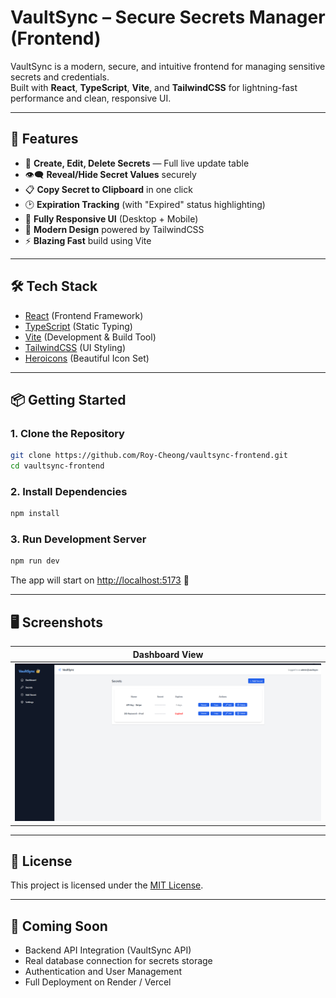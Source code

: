 # VaultSync – Secure Secrets Manager (Frontend)

VaultSync is a modern, secure, and intuitive frontend for managing sensitive secrets and credentials.  
Built with **React**, **TypeScript**, **Vite**, and **TailwindCSS** for lightning-fast performance and clean, responsive UI.

---

## 🚀 Features

- 🔐 **Create, Edit, Delete Secrets** — Full live update table
- 👁️‍🗨️ **Reveal/Hide Secret Values** securely
- 📋 **Copy Secret to Clipboard** in one click
- 🕑 **Expiration Tracking** (with "Expired" status highlighting)
- 📱 **Fully Responsive UI** (Desktop + Mobile)
- 🎨 **Modern Design** powered by TailwindCSS
- ⚡ **Blazing Fast** build using Vite

---

## 🛠 Tech Stack

- [React](https://react.dev/) (Frontend Framework)
- [TypeScript](https://www.typescriptlang.org/) (Static Typing)
- [Vite](https://vitejs.dev/) (Development & Build Tool)
- [TailwindCSS](https://tailwindcss.com/) (UI Styling)
- [Heroicons](https://heroicons.com/) (Beautiful Icon Set)

---

## 📦 Getting Started

### 1. Clone the Repository

```bash
git clone https://github.com/Roy-Cheong/vaultsync-frontend.git
cd vaultsync-frontend
```

### 2. Install Dependencies

```bash
npm install
```

### 3. Run Development Server

```bash
npm run dev
```

The app will start on [http://localhost:5173](http://localhost:5173) 🚀

---

## 🖥️ Screenshots

| Dashboard View  |
|:---------------:|
| ![Dashboard Screenshot](src/assets/ui-preview.png) |

---

## 📄 License

This project is licensed under the [MIT License](LICENSE).

---

## 🤝 Coming Soon

- Backend API Integration (VaultSync API)
- Real database connection for secrets storage
- Authentication and User Management
- Full Deployment on Render / Vercel
```
